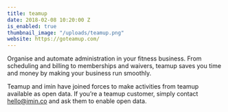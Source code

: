 ```yaml
---
title: teamup
date: 2018-02-08 10:20:00 Z
is_enabled: true
thumbnail_image: "/uploads/teamup.png"
website: https://goteamup.com/
---
```


Organise and automate administration in your fitness business. From scheduling and billing to memberships and waivers, teamup saves you time and money by making your business run smoothly.

Teamup and imin have joined forces to make activities from teamup available as open data. If you’re a teamup customer, simply contact [hello@imin.co](mailto:hello@imin.co) and ask them to enable open data.